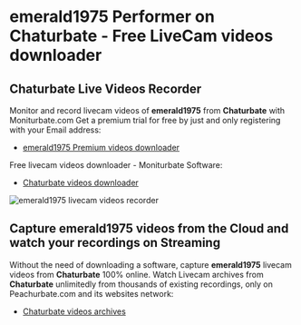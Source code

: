 # emerald1975 Performer on Chaturbate - Free LiveCam videos downloader

## Chaturbate Live Videos Recorder

Monitor and record livecam videos of **emerald1975** from **Chaturbate** with Moniturbate.com
Get a premium trial for free by just and only registering with your Email address:
* [emerald1975 Premium videos downloader](https://moniturbate.com/request-demo-licence-key.html)

Free livecam videos downloader - Moniturbate Software:
* [Chaturbate videos downloader](https://moniturbate.com/moniturbate-download-software.html)

![emerald1975 livecam videos recorder](https://peachurnet.com/templates/moniturbate-software.png)


## Capture emerald1975 videos from the Cloud and watch your recordings on Streaming

Without the need of downloading a software, capture **emerald1975** livecam videos from **Chaturbate** 100% online.
Watch Livecam archives from **Chaturbate** unlimitedly from thousands of existing recordings, only on Peachurbate.com and its websites network:
* [Chaturbate videos archives](https://peachurnet.com/)